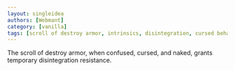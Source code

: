```yaml
---
layout: singleidea
authors: [Webmant]
category: [vanilla]
tags: [scroll of destroy armor, intrinsics, disintegration, cursed behavior]
---
```

The scroll of destroy armor, when confused, cursed, and naked, grants temporary disintegration resistance.

